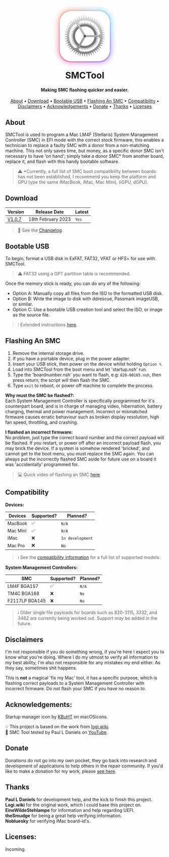 
<h1 align="center">
<img width="200" src="resource/img/icon256.png" alt="SMCTool Logo">
<br>
SMCTool
</h1>

<h4 align="center">Making SMC flashing quicker and easier.</h4>

<p align="center">
  <a href="#about">About</a> •
  <a href="#download">Download</a> •
  <a href="#bootable-usb">Bootable USB</a> •
  <a href="#flashing-an-smc">Flashing An SMC</a> •
  <a href="#compatibility">Compatibility</a> •
  <a href="#disclaimers">Disclaimers</a> •
  <a href="#acknowledgements">Acknowledgements</a> •
   <a href="#donate">Donate</a> •
   <a href="#thanks">Thanks</a> •
  <a href="#licenses">Licenses</a>
</p>

## About

SMCTool is used to program a Mac LM4F (Stellaris) System Management Controller (SMC) in EFI mode with the correct stock firmware, this enables a technician to replace a faulty SMC with a donor from a non-matching machine. This not only saves time, but money, as a specific donor SMC isn't necessary to have 'on hand'; simply take a donor SMC* from another board, replace it, and flash with this handy bootable software.

> ⚠ *Currently, a full list of SMC boot compatibility between boards has not been established, I recommend you keep the platform and GPU type the same (MacBook, iMac, Mac Mini), (iGPU, dGPU).

## Download

| Version| Release Date| Latest|
|--------|-------------|--------|
| [V1.0.7](https://github.com/MuertoGB/SMCTool/releases/tag/v1.0.7)| 18th February 2023   | `Yes`  |

> 📔 See the [Changelog](CHANGELOG.md).

## Bootable USB

To begin, format a USB disk in ExFAT, FAT32, VFAT or HFS+ for use with SMCTool.
> ⚠ FAT32 using a GPT partition table is recommended.

Once the memory stick is ready, you can do any of the following:
- Option A: Manually copy all files from the ISO to the formatted USB disk.
- Option B: Write the image to disk with ddrescue, Passmark imageUSB, or similar.
- Option C: Use a bootable USB creation tool and select the ISO, or image as the source file.

> ❕ Extended instructions [here](BOOTABLEUSB.md).

## Flashing An SMC

1. Remove the internal storage drive.
2. If you have a portable device, plug in the power adapter.
3. Insert your USB stick, then power on the device whilst holding `Option ⌥`.
4. Load into SMCTool from the boot menu and let 'startup.nsh' run.
5. Type the 'boardnumber.nsh' you want to flash, e.g: `820-00165.nsh`, then press return; the script will then flash the SMC.
6. Type `exit` to reboot, or power off machine to complete the process.

**Why must the SMC be flashed?:**\
Each System Management Controller is specifically programmed for it's counterpart board, and is in charge of managing video, hibernation, battery charging, thermal and power management. Incorrect or mismatched firmware causes erratic behaviour such as broken display resolution, high fan speed, throttling, and crashing.

**I flashed an incorrect firmware:**\
No problem, just type the correct board number and the correct payload will be flashed. If you restart, or power off after an incorrect payload flash, you may brick the device. If a system is somehow rendered 'bricked', and cannot get to the boot menu, you must replace the SMC again. You can always put the incorrectly flashed SMC aside for future use on a board it was 'accidentally' programmed for.

> 💻 Quick video of flashing an SMC [here](https://www.youtube.com/watch?v=nUm30m3zNxI).

## Compatibility

**Devices:**

| Devices| Supported?   | Planned?|
|--------|-------------|--------|
| MacBook| ✅          | `N/A`  |
| Mac Mini|✅          | `N/A`  |
| iMac | ❌            | `In development`  |
| Mac Pro| ❌          | `No`  |

> ℹ See the [compatibility information](COMPATIBILITY.md) for a full list of supported models.

**System Management Controllers:**

| SMC         | Supported?  | Planned?|
|----------------|-------------|---------|
| LM4F BGA157    | ✅          | `N/A`    |
| TM4C BGA168    | ❌         | `No`    |
| F2117LP BGA145 | ❌         | `No`    |

> ℹ Older single file payloads for boards such as 820-3115, 3332, and 3462 are currently being worked out. Support *may* be added in the future.

## Disclaimers

I'm not responsible if you do something wrong, if you're here I expect you to know what you're doing. Where I do my utmost to verify all information to my best ability, I'm also not responsible for any mistakes my end either. As they say, sometimes shit happens.

This is **not** a magical 'fix my Mac' tool, it has a specific purpose, which is flashing correct payloads to a System Management Controller with incorrect firmware. Do not flash your SMC if you have no reason to.

## Acknowledgements:

Startup manager icon by [KBuHT](https://macosicons.com/#/u/KBuHT) on macOSicons.

💡 This project is based on the work from  [logi.wiki](https://logi.wiki/index.php?title=SMC_flashing).\
🎥 SMC Tool tested by Paul L Daniels on [YouTube](https://www.youtube.com/watch?v=q8LEh8C4iYo).

## Donate

Donations do not go into my own pocket, they go back into research and development of applications to help others in the repair community. If you'd like to make a donation for my work, please [see here](https://www.buymeacoffee.com/Muerto).

## Thanks

**Paul L Daniels** for development help, and the kick to finish this project.\
**Logi.wiki** for the original work, which I could base this project on.\
**EineWildeStehlampe** for information and help regarding UEFI.\
**theSmudge** for being a great help verifying information.\
**Nobluesky** for verifying iMac board-id's.

## Licenses:

Incoming.

